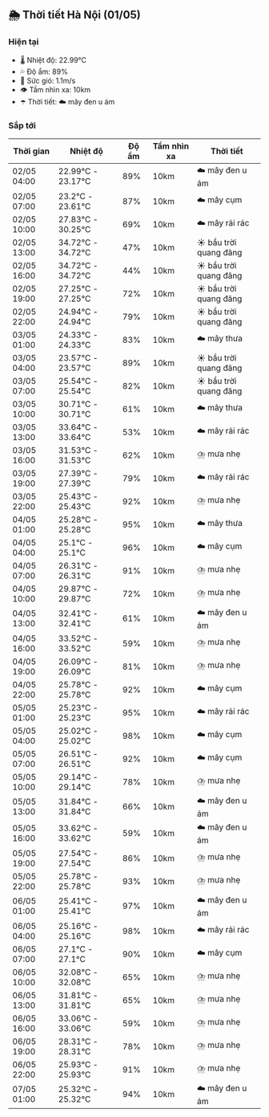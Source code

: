 ## 🌦️ Thời tiết Hà Nội (01/05)

### Hiện tại

- 🌡️ Nhiệt độ: 22.99℃
- 💦 Độ ẩm: 89%
- 💨 Sức gió: 1.1m/s
- 👁️ Tầm nhìn xa: 10km
- ☂️ Thời tiết: ☁️ mây đen u ám

### Sắp tới

| Thời gian | Nhiệt độ | Độ ẩm | Tầm nhìn xa | Thời tiết |
| --- | --- | --- | --- | --- |
| 02/05 04:00 | 22.99℃ - 23.17℃ | 89% | 10km | ☁️ mây đen u ám |
| 02/05 07:00 | 23.2℃ - 23.61℃ | 87% | 10km | ☁️ mây cụm |
| 02/05 10:00 | 27.83℃ - 30.25℃ | 69% | 10km | ☁️ mây rải rác |
| 02/05 13:00 | 34.72℃ - 34.72℃ | 47% | 10km | ☀️ bầu trời quang đãng |
| 02/05 16:00 | 34.72℃ - 34.72℃ | 44% | 10km | ☀️ bầu trời quang đãng |
| 02/05 19:00 | 27.25℃ - 27.25℃ | 72% | 10km | ☀️ bầu trời quang đãng |
| 02/05 22:00 | 24.94℃ - 24.94℃ | 79% | 10km | ☀️ bầu trời quang đãng |
| 03/05 01:00 | 24.33℃ - 24.33℃ | 83% | 10km | ☁️ mây thưa |
| 03/05 04:00 | 23.57℃ - 23.57℃ | 89% | 10km | ☀️ bầu trời quang đãng |
| 03/05 07:00 | 25.54℃ - 25.54℃ | 82% | 10km | ☀️ bầu trời quang đãng |
| 03/05 10:00 | 30.71℃ - 30.71℃ | 61% | 10km | ☁️ mây thưa |
| 03/05 13:00 | 33.64℃ - 33.64℃ | 53% | 10km | ☁️ mây rải rác |
| 03/05 16:00 | 31.53℃ - 31.53℃ | 62% | 10km | ⛈️ mưa nhẹ |
| 03/05 19:00 | 27.39℃ - 27.39℃ | 79% | 10km | ☁️ mây rải rác |
| 03/05 22:00 | 25.43℃ - 25.43℃ | 92% | 10km | ⛈️ mưa nhẹ |
| 04/05 01:00 | 25.28℃ - 25.28℃ | 95% | 10km | ☁️ mây thưa |
| 04/05 04:00 | 25.1℃ - 25.1℃ | 96% | 10km | ☁️ mây cụm |
| 04/05 07:00 | 26.31℃ - 26.31℃ | 91% | 10km | ⛈️ mưa nhẹ |
| 04/05 10:00 | 29.87℃ - 29.87℃ | 72% | 10km | ⛈️ mưa nhẹ |
| 04/05 13:00 | 32.41℃ - 32.41℃ | 61% | 10km | ☁️ mây đen u ám |
| 04/05 16:00 | 33.52℃ - 33.52℃ | 59% | 10km | ⛈️ mưa nhẹ |
| 04/05 19:00 | 26.09℃ - 26.09℃ | 81% | 10km | ⛈️ mưa nhẹ |
| 04/05 22:00 | 25.78℃ - 25.78℃ | 92% | 10km | ☁️ mây cụm |
| 05/05 01:00 | 25.23℃ - 25.23℃ | 95% | 10km | ☁️ mây rải rác |
| 05/05 04:00 | 25.02℃ - 25.02℃ | 98% | 10km | ☁️ mây cụm |
| 05/05 07:00 | 26.51℃ - 26.51℃ | 92% | 10km | ☁️ mây cụm |
| 05/05 10:00 | 29.14℃ - 29.14℃ | 78% | 10km | ⛈️ mưa nhẹ |
| 05/05 13:00 | 31.84℃ - 31.84℃ | 66% | 10km | ☁️ mây đen u ám |
| 05/05 16:00 | 33.62℃ - 33.62℃ | 59% | 10km | ☁️ mây đen u ám |
| 05/05 19:00 | 27.54℃ - 27.54℃ | 86% | 10km | ⛈️ mưa nhẹ |
| 05/05 22:00 | 25.78℃ - 25.78℃ | 93% | 10km | ⛈️ mưa nhẹ |
| 06/05 01:00 | 25.41℃ - 25.41℃ | 97% | 10km | ☁️ mây đen u ám |
| 06/05 04:00 | 25.16℃ - 25.16℃ | 98% | 10km | ☁️ mây rải rác |
| 06/05 07:00 | 27.1℃ - 27.1℃ | 90% | 10km | ☁️ mây cụm |
| 06/05 10:00 | 32.08℃ - 32.08℃ | 65% | 10km | ⛈️ mưa nhẹ |
| 06/05 13:00 | 31.81℃ - 31.81℃ | 65% | 10km | ⛈️ mưa nhẹ |
| 06/05 16:00 | 33.06℃ - 33.06℃ | 59% | 10km | ⛈️ mưa nhẹ |
| 06/05 19:00 | 28.31℃ - 28.31℃ | 78% | 10km | ⛈️ mưa nhẹ |
| 06/05 22:00 | 25.93℃ - 25.93℃ | 91% | 10km | ⛈️ mưa nhẹ |
| 07/05 01:00 | 25.32℃ - 25.32℃ | 94% | 10km | ☁️ mây đen u ám |
